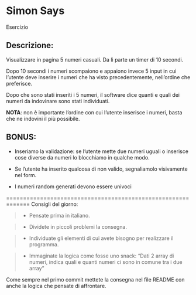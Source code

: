 Simon Says
===
Esercizio
## Descrizione:
Visualizzare in pagina 5 numeri casuali. Da lì parte un timer di 10 secondi.

Dopo 10 secondi i numeri scompaiono e appaiono invece 5 input in cui l’utente deve inserire i numeri che ha visto precedentemente, nell’ordine che preferisce.

Dopo che sono stati inseriti i 5 numeri, il software dice quanti e quali dei numeri da indovinare sono stati individuati.

**NOTA**: non è importante l’ordine con cui l’utente inserisce i numeri, basta che ne indovini il più possibile.

## BONUS:
- Inseriamo la validazione: se l’utente mette due numeri uguali o inserisce cose diverse da numeri lo blocchiamo in qualche modo.

- Se l’utente ha inserito qualcosa di non valido, segnaliamolo visivamente nel form.

- I numeri random generati devono essere univoci

=============================================================
Consigli del giorno:
> - Pensate prima in italiano.

> - Dividete in piccoli problemi la consegna.

> - Individuate gli elementi di cui avete bisogno per realizzare il programma.

> - Immaginate la logica come fosse uno snack: “Dati 2 array di numeri, indica quali e quanti numeri ci sono in comune tra i due array”

Come sempre nel primo commit mettete la consegna nel file README con anche la logica che pensate di affrontare.



